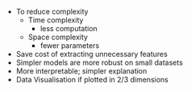 - To reduce complexity
	- Time complexity
		- less computation
	- Space complexity
		- fewer parameters
- Save cost of extracting unnecessary features
- Simpler models are more robust on small datasets
- More interpretable; simpler explanation
- Data Visualisation if plotted in 2/3 dimensions
